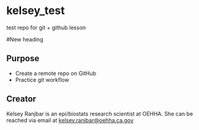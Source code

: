 # kelsey_test

test repo for git + github lesson

#New heading

## Purpose

-   Create a remote repo on GitHub
-   Practice git workflow

## Creator

Kelsey Ranjbar is an epi/biostats research scientist at OEHHA. She can be reached via email at [kelsey.ranjbar@oehha.ca.gov](mailto:kelsey.ranjbar@oehha.ca.gov)
